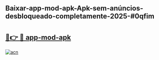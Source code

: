 ## Baixar-app-mod-apk-Apk-sem-anúncios-desbloqueado-completamente-2025-#0qfim

# <h2><a href="https://ainizakaria.my?title=app-mod-apk&ref=20M">🔗👉 🔴 app-mod-apk</a></h2>

[![acn](https://github.com/user-attachments/assets/0f9c940e-d8b0-45ae-aac7-cd30a18b3e1c)](https://ainizakaria.my?title=app-mod-apk&ref=20M)

